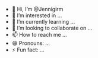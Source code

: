 - 👋 Hi, I’m @Jennigirm
- 👀 I’m interested in ...
- 🌱 I’m currently learning ...
- 💞️ I’m looking to collaborate on ...
- 📫 How to reach me ...
- 😄 Pronouns: ...
- ⚡ Fun fact: ...

<!---
Jennigirm/Jennigirm is a ✨ special ✨ repository because its `README.md` (this file) appears on your GitHub profile.
You can click the Preview link to take a look at your changes.
--->
